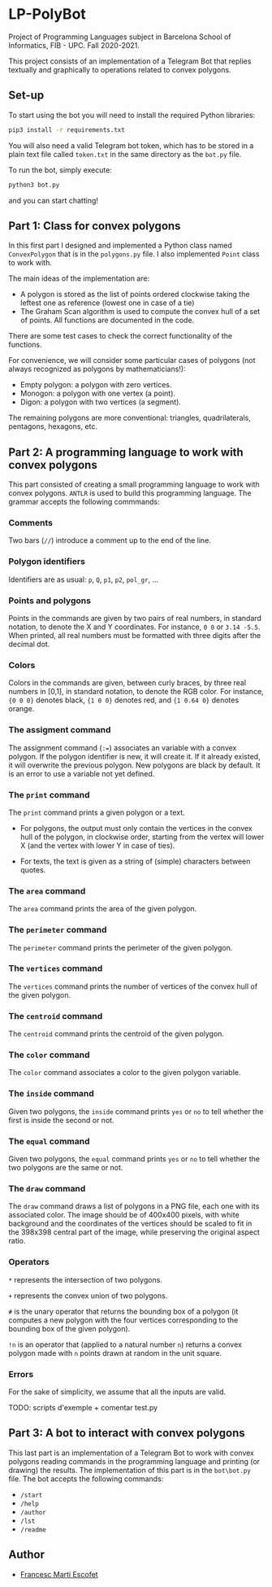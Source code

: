 # LP-PolyBot
Project of Programming Languages subject in Barcelona School of Informatics, FIB - UPC. Fall 2020-2021.

This project consists of an implementation of a Telegram Bot that replies textually and graphically to operations related to convex polygons.

## Set-up
To start using the bot you will need to install the required Python libraries:
```bash
pip3 install -r requirements.txt
```
You will also need a valid Telegram bot token, which has to be stored in a plain text file called `token.txt` in the same directory as the `bot.py` file.

To run the bot, simply execute:

```bash
python3 bot.py
```

and you can start chatting!

## Part 1: Class for convex polygons
In this first part I designed and implemented a Python class named `ConvexPolygon` that is in the `polygons.py` file. I also implemented `Point` class to work with.

The main ideas of the implementation are:
* A polygon is stored as the list of points ordered clockwise taking the leftest one as reference (lowest one in case of a tie)
* The Graham Scan algorithm is used to compute the convex hull of a set of points.
All functions are documented in the code.

There are some test cases to check the correct functionality of the functions.

For convenience, we will consider some particular cases of polygons (not always recognized as polygons by mathematicians!):

* Empty polygon: a polygon with zero vertices.
* Monogon: a polygon with one vertex (a point).
* Digon: a polygon with two vertices (a segment).

The remaining polygons are more conventional: triangles, quadrilaterals, pentagons, hexagons, etc.

## Part 2: A programming language to work with convex polygons

This part consisted of creating a small programming language to work with convex polygons. `ANTLR` is used to build this programming language.
The grammar accepts the following commmands:

### Comments
Two bars (`//`) introduce a comment up to the end of the line.

### Polygon identifiers
Identifiers are as usual:
`p`, `Q`, `p1`, `p2`, `pol_gr`, ...

### Points and polygons
Points in the commands are given by two pairs of real numbers, in standard notation, to denote the X and Y coordinates. For instance, `0 0` or `3.14 -5.5`. When printed, all real numbers must be formatted with three digits after the decimal dot.

### Colors
Colors in the commands are given, between curly braces, by three real numbers in [0,1], in standard notation, to denote the RGB color. For instance, `{0 0 0}` denotes black, `{1 0 0}` denotes red, and `{1 0.64 0}` denotes orange.

### The assigment command
The assignment command (`:=`) associates an variable with a convex polygon.
If the polygon identifier is new, it will create it. If it already existed, it will overwrite the previous polygon. New polygons are black by default. It is an error to use a variable not yet defined.

### The `print` command
The `print` command prints a given polygon or a text.

- For polygons, the output must only contain the vertices in the convex hull of the polygon, in clockwise order, starting from the vertex will lower X (and the vertex with lower Y in case of ties).

- For texts, the text is given as a string of (simple) characters between quotes.

### The `area` command
The `area` command prints the area of the given polygon.

### The `perimeter` command
The `perimeter` command prints the perimeter of the given polygon.

### The `vertices` command
The `vertices` command prints the number of vertices of the convex hull of the given polygon.

### The `centroid` command
The `centroid` command prints the centroid of the given polygon.

### The `color` command
The `color` command associates a color to the given polygon variable.

### The `inside` command
Given two polygons, the `inside` command prints `yes` or `no` to tell whether the first is inside the second or not.

### The `equal` command
Given two polygons, the `equal` command prints `yes` or `no` to tell whether the two polygons are the same or not.

### The `draw` command
The `draw` command draws a list of polygons in a PNG file, each one with its associated color. The image should be of 400x400 pixels, with white background and the coordinates of the vertices should be scaled to fit in the 398x398 central part of the image, while preserving the original aspect ratio.

### Operators
`*` represents the intersection of two polygons.

`+` represents the convex union of two polygons.

`#` is the unary operator that returns the bounding box of a polygon (it computes a new polygon with the four vertices corresponding to the bounding box of the given polygon).

`!n` is an operator that (applied to a natural number `n`) returns a convex polygon made with `n` points drawn at random in the unit square.

### Errors
For the sake of simplicity, we assume that all the inputs are valid.

TODO: scripts d'exemple + comentar test.py

## Part 3: A bot to interact with convex polygons
This last part is an implementation of a Telegram Bot to work with convex polygons reading commands in the programming language and printing (or drawing) the results.
The implementation of this part is in the `bot\bot.py` file.
The bot accepts the following commands:
* `/start`
* `/help`
* `/author`
* `/lst`
* `/readme`

## Author
- [Francesc Martí Escofet](https://github.com/fmartiescofet)